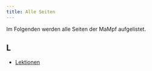 ```yaml
---
title: Alle Seiten
---
```


Im Folgenden werden alle Seiten der MaMpf aufgelistet.

## L
* [Lektionen](./lessons.md)

